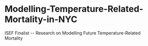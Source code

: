 # Modelling-Temperature-Related-Mortality-in-NYC
ISEF Finalist -- Research on Modelling Future Temperature-Related Mortality
